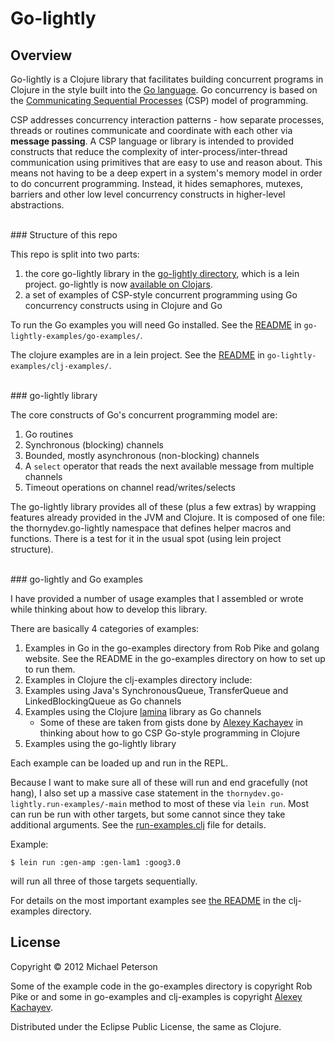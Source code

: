 # Go-lightly

## Overview

Go-lightly is a Clojure library that facilitates building concurrent programs in Clojure in the style built into the [Go language](http://golang.org/).  Go concurrency is based on the [Communicating Sequential Processes](http://en.wikipedia.org/wiki/Communicating_sequential_processes) (CSP) model of programming.  

CSP addresses concurrency interaction patterns - how separate processes, threads or routines communicate and coordinate with each other via **message passing**. A CSP language or library is intended to provided constructs that reduce the complexity of inter-process/inter-thread communication using primitives that are easy to use and reason about. This means not having to be a deep expert in a system's memory model in order to do concurrent programming. Instead, it hides semaphores, mutexes, barriers and other low level concurrency constructs in higher-level abstractions.

<br>
### Structure of this repo

This repo is split into two parts:

1. the core go-lightly library in the [go-lightly directory](https://github.com/midpeter444/go-lightly/tree/master/go-lightly), which is a lein project. go-lightly is now [available on Clojars](https://clojars.org/thornydev/go-lightly).
2. a set of examples of CSP-style concurrent programming using Go concurrency constructs using in Clojure and Go

To run the Go examples you will need Go installed.  See the [README](https://github.com/midpeter444/go-lightly/tree/master/go-lightly-examples/go-examples) in `go-lightly-examples/go-examples/`.

The clojure examples are in a lein project.  See the [README](https://github.com/midpeter444/go-lightly/tree/master/go-lightly-examples/clj-examples) in `go-lightly-examples/clj-examples/`.


<br>
### go-lightly library

The core constructs of Go's concurrent programming model are:

1. Go routines
2. Synchronous (blocking) channels
3. Bounded, mostly asynchronous (non-blocking) channels
4. A `select` operator that reads the next available message from multiple channels
5. Timeout operations on channel read/writes/selects

The go-lightly library provides all of these (plus a few extras) by wrapping features already provided in the JVM and Clojure.  It is composed of one file: the thornydev.go-lightly namespace that defines helper macros and functions.  There is a test for it in the usual spot (using lein project structure).

<br>
### go-lightly and Go examples

I have provided a number of usage examples that I assembled or wrote while thinking about how to develop this library.

There are basically 4 categories of examples:

1. Examples in Go in the go-examples directory from Rob Pike and golang website.  See the README in the go-examples directory on how to set up to run them.
2. Examples in Clojure the clj-examples directory include:
  1. Examples using Java's SynchronousQueue, TransferQueue and LinkedBlockingQueue as Go channels
  2. Examples using the Clojure [lamina](https://github.com/ztellman/lamina) library as Go channels
     * Some of these are taken from gists done by [Alexey Kachayev](https://github.com/kachayev) in thinking about how to go CSP Go-style programming in Clojure
  3. Examples using the go-lightly library

Each example can be loaded up and run in the REPL.

Because I want to make sure all of these will run and end gracefully (not hang), I also set up a massive case statement in the `thornydev.go-lightly.run-examples/-main` method to most of these via `lein run`.  Most can run be run with other targets, but some cannot since they take additional arguments.  See the [run-examples.clj](https://github.com/midpeter444/go-lightly/blob/master/go-lightly-examples/clj-examples/src/thornydev/go_lightly/run_examples.clj) file for details.

Example:

    $ lein run :gen-amp :gen-lam1 :goog3.0

will run all three of those targets sequentially.

For details on the most important examples see [the README](https://github.com/midpeter444/go-lightly/tree/master/go-lightly-examples/clj-examples) in the clj-examples directory.


## License

Copyright © 2012 Michael Peterson

Some of the example code in the go-examples directory is copyright Rob Pike or and some in go-examples and clj-examples is copyright [Alexey Kachayev](https://github.com/kachayev).

Distributed under the Eclipse Public License, the same as Clojure.
